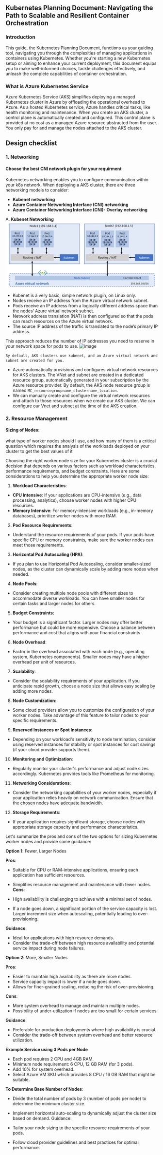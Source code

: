 ## Kubernetes Planning Document: Navigating the Path to Scalable and Resilient Container Orchestration

### Introduction
This guide, the Kubernetes Planning Document, functions as your guiding tool, navigating you through the complexities of managing applications in containers using Kubernetes. Whether you're starting a new Kubernetes setup or aiming to enhance your current deployment, this document equips you to make well-informed choices, tackle challenges effectively, and unleash the complete capabilities of container orchestration.

### What is Azure Kubernetes Service
Azure Kubernetes Service (AKS) simplifies deploying a managed Kubernetes cluster in Azure by offloading the operational overhead to Azure. As a hosted Kubernetes service, Azure handles critical tasks, like health monitoring and maintenance. When you create an AKS cluster, a control plane is automatically created and configured. This control plane is provided at no cost as a managed Azure resource abstracted from the user. You only pay for and manage the nodes attached to the AKS cluster.

## Design checklist

### 1. Networking
#### Choose the best CNI network plugin for your requirment
Kubernetes networking enables you to configure communication within your k8s network. When deploying a AKS cluster, there are three networking models to consider:

* **Kubenet networking**
* **Azure Container Networking Interface (CNI) networking**
* **Azure Container Networking Interface (CNI)- Overlay networking**

A. **Kubenet Networking**
![Alt text](/_Docs/AKS_Planning_Document/images/kubenet.png)
* Kubenet is a very basic, simple network plugin, on Linux only.
* Nodes receive an IP address from the Azure virtual network subnet.
* Pods receive an IP address from a logically different address space than the nodes’ Azure virtual network subnet.
* Network address translation (NAT) is then configured so that the pods can reach resources on the Azure virtual network.
* The source IP address of the traffic is translated to the node’s primary IP address.

This approach reduces the number of IP addresses you need to reserve in your network space for pods to use.
![image](https://github.com/amitkumarsingh-stack/SecureCloudOps/assets/152581728/71f0da4a-9bb4-47e0-b3bb-d178a3dd5e78)


```
By default, AKS clusters use kubenet, and an Azure virtual network and subnet are created for you.
```
* Azure automatically provisions and configures virtual network resources for AKS clusters. The VNet and subnet are created in a dedicated resource group, automatically generated in your subscription by the Azure resource provider. By default, the AKS node resource group is named ```MC_resourcegroupname_clustername_location```.
* We can manually create and configure the virtual network resources and attach to those resources when we create our AKS cluster. We can configure our Vnet and subnet at the time of the AKS creation.

### 2. Resource Management
#### Sizing of Nodes: 
what type of worker nodes should I use, and how many of them is a critical question which requires the analysis of the workloads deployed on your cluster to get the best values of it

Choosing the right worker node size for your Kubernetes cluster is a crucial decision that depends on various factors such as workload characteristics, performance requirements, and budget constraints. Here are some considerations to help you determine the appropriate worker node size:

1. **Workload Characteristics**:

* **CPU Intensive**: If your applications are CPU-intensive (e.g., data processing, analytics), choose worker nodes with higher CPU resources.
* **Memory Intensive**: For memory-intensive workloads (e.g., in-memory databases), prioritize worker nodes with more RAM.

2. **Pod Resource Requirements**:

* Understand the resource requirements of your pods. If your pods have specific CPU or memory constraints, make sure the worker nodes can meet those requirements.

3. **Horizontal Pod Autoscaling (HPA)**:

* If you plan to use Horizontal Pod Autoscaling, consider smaller-sized nodes, as the cluster can dynamically scale by adding more nodes when needed.

4. **Node Pools**:

* Consider creating multiple node pools with different sizes to accommodate diverse workloads. You can have smaller nodes for certain tasks and larger nodes for others.

5. **Budget Constraints**:

* Your budget is a significant factor. Larger nodes may offer better performance but could be more expensive. Choose a balance between performance and cost that aligns with your financial constraints.

6. **Node Overhead**:

* Factor in the overhead associated with each node (e.g., operating system, Kubernetes components). Smaller nodes may have a higher overhead per unit of resources.

7. **Scalability**:

* Consider the scalability requirements of your application. If you anticipate rapid growth, choose a node size that allows easy scaling by adding more nodes.

8. **Node Customization**:

* Some cloud providers allow you to customize the configuration of your worker nodes. Take advantage of this feature to tailor nodes to your specific requirements.

9. **Reserved Instances or Spot Instances**:

* Depending on your workload's sensitivity to node termination, consider using reserved instances for stability or spot instances for cost savings (if your cloud provider supports them).

10. **Monitoring and Optimization**:

* Regularly monitor your cluster's performance and adjust node sizes accordingly. Kubernetes provides tools like Prometheus for monitoring.

11. **Networking Considerations**:

* Consider the networking capabilities of your worker nodes, especially if your application relies heavily on network communication. Ensure that the chosen nodes have adequate bandwidth.

12. **Storage Requirements**:

* If your application requires significant storage, choose nodes with appropriate storage capacity and performance characteristics.

Let's summarize the pros and cons of the two options for sizing Kubernetes worker nodes and provide some guidance:

**Option 1**: Fewer, Larger Nodes

**Pros**:

- Suitable for CPU or RAM-intensive applications, ensuring each application has sufficient resources.
- Simplifies resource management and maintenance with fewer nodes.
**Cons**:

- High availability is challenging to achieve with a minimal set of nodes.
- If a node goes down, a significant portion of the service capacity is lost.
Larger increment size when autoscaling, potentially leading to over-provisioning.

**Guidance**:

- Ideal for applications with high resource demands.
- Consider the trade-off between high resource availability and potential service impact during node failures.

**Option 2**: More, Smaller Nodes

**Pros**:

- Easier to maintain high availability as there are more nodes.
- Service capacity impact is lower if a node goes down.
- Allows for finer-grained scaling, reducing the risk of over-provisioning.

**Cons**:

- More system overhead to manage and maintain multiple nodes.
- Possibility of under-utilization if nodes are too small for certain services.

**Guidance**:

- Preferable for production deployments where high availability is crucial.
- Consider the trade-off between system overhead and better resource utilization.

**Example Service using 3 Pods per Node**
* Each pod requires 2 CPU and 4GB RAM.
* Minimum node requirement: 6 CPU, 12 GB RAM (for 3 pods).
* Add 10% for system overhead.
* Select Azure VM SKU which provides 8 CPU / 16 GB RAM that might be suitable.

**To Determine Base Number of Nodes**:

* Divide the total number of pods by 3 (number of pods per node) to determine the minimum cluster size.
* Implement horizontal auto-scaling to dynamically adjust the cluster size based on demand.
Guidance:

* Tailor your node sizing to the specific resource requirements of your pods.
* Follow cloud provider guidelines and best practices for optimal performance.


